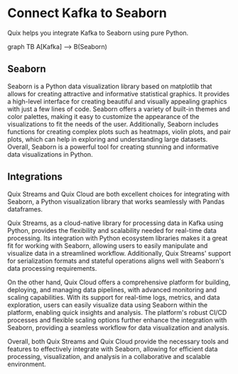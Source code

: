 # Connect Kafka to Seaborn

Quix helps you integrate Kafka to Seaborn using pure Python.

graph TB
    A[Kafka] --> B(Seaborn)

## Seaborn

Seaborn is a Python data visualization library based on matplotlib that allows for creating attractive and informative statistical graphics. It provides a high-level interface for creating beautiful and visually appealing graphics with just a few lines of code. Seaborn offers a variety of built-in themes and color palettes, making it easy to customize the appearance of the visualizations to fit the needs of the user. Additionally, Seaborn includes functions for creating complex plots such as heatmaps, violin plots, and pair plots, which can help in exploring and understanding large datasets. Overall, Seaborn is a powerful tool for creating stunning and informative data visualizations in Python.

## Integrations

Quix Streams and Quix Cloud are both excellent choices for integrating with Seaborn, a Python visualization library that works seamlessly with Pandas dataframes. 

Quix Streams, as a cloud-native library for processing data in Kafka using Python, provides the flexibility and scalability needed for real-time data processing. Its integration with Python ecosystem libraries makes it a great fit for working with Seaborn, allowing users to easily manipulate and visualize data in a streamlined workflow. Additionally, Quix Streams' support for serialization formats and stateful operations aligns well with Seaborn's data processing requirements. 

On the other hand, Quix Cloud offers a comprehensive platform for building, deploying, and managing data pipelines, with advanced monitoring and scaling capabilities. With its support for real-time logs, metrics, and data exploration, users can easily visualize data using Seaborn within the platform, enabling quick insights and analysis. The platform's robust CI/CD processes and flexible scaling options further enhance the integration with Seaborn, providing a seamless workflow for data visualization and analysis. 

Overall, both Quix Streams and Quix Cloud provide the necessary tools and features to effectively integrate with Seaborn, allowing for efficient data processing, visualization, and analysis in a collaborative and scalable environment.

